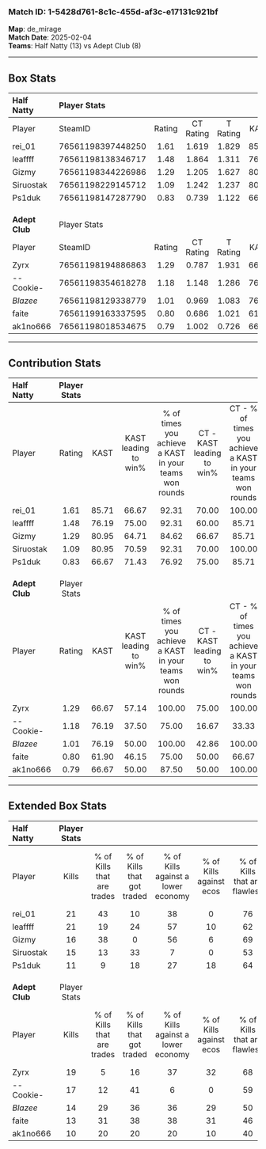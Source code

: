 ### Match ID: 1-5428d761-8c1c-455d-af3c-e17131c921bf  
**Map**: de_mirage  
**Match Date**: 2025-02-04  
**Teams**: Half Natty (13) vs Adept Club (8)  

---  

## Box Stats  

| **Half Natty** | Player Stats      |        |           |          |       |       |       |         |        |      |     |
| :- | :- | :-: | :-: | :-: | :-: | :-: | :-: | :-: | :-: | :-: | :-: |
| Player         | SteamID           | Rating | CT Rating | T Rating | KAST  |  ADR  | Kills | Assists | Deaths | K/D  | HS% |
| rei_01         | 76561198397448250 |  1.61  |   1.619   |  1.829   | 85.71 | 101.8 |  21   |    7    |   12   | 1.75 | 52  |
| leaffff        | 76561198138346717 |  1.48  |   1.864   |  1.311   | 76.19 | 101.4 |  21   |    5    |   14   | 1.50 | 47  |
| Gizmy          | 76561198344226986 |  1.29  |   1.205   |  1.627   | 80.95 | 79.4  |  16   |    6    |   12   | 1.33 | 31  |
| Siruostak      | 76561198229145712 |  1.09  |   1.242   |  1.237   | 80.95 | 69.9  |  15   |    5    |   17   | 0.88 | 33  |
| Ps1duk         | 76561198147287790 |  0.83  |   0.739   |  1.122   | 66.67 | 78.1  |  11   |    7    |   18   | 0.61 | 72  |
|                |                   |        |           |          |       |       |       |         |        |      |     |
|                |                   |        |           |          |       |       |       |         |        |      |     |
|                |                   |        |           |          |       |       |       |         |        |      |     |
| **Adept Club** | Player Stats      |        |           |          |       |       |       |         |        |      |     |
| Player         | SteamID           | Rating | CT Rating | T Rating | KAST  |  ADR  | Kills | Assists | Deaths | K/D  | HS% |
| Zyrx           | 76561198194886863 |  1.29  |   0.787   |  1.931   | 66.67 | 92.1  |  19   |    4    |   14   | 1.36 | 36  |
| --Cookie-      | 76561198354618278 |  1.18  |   1.148   |  1.286   | 76.19 | 88.2  |  17   |    7    |   18   | 0.94 | 64  |
| _Blazee_       | 76561198129338779 |  1.01  |   0.969   |  1.083   | 76.19 | 73.1  |  14   |    8    |   18   | 0.78 | 42  |
| faite          | 76561199163337595 |  0.80  |   0.686   |  1.021   | 61.90 | 67.6  |  13   |    4    |   19   | 0.68 | 53  |
| ak1no666       | 76561198018534675 |  0.79  |   1.002   |  0.726   | 66.67 | 57.6  |  10   |    6    |   15   | 0.67 | 20  |
---  

## Contribution Stats  

| **Half Natty** | Player Stats |       |                      |                                                        |                           |                                                             |                          |                                                            |
| :- | :-: | :-: | :-: | :-: | :-: | :-: | :-: | :-: |
| Player         |    Rating    | KAST  | KAST leading to win% | % of times you achieve a KAST in your teams won rounds | CT - KAST leading to win% | CT - % of times you achieve a KAST in your teams won rounds | T - KAST leading to win% | T - % of times you achieve a KAST in your teams won rounds |
| rei_01         |     1.61     | 85.71 |        66.67         |                         92.31                          |           70.00           |                           100.00                            |          62.50           |                           83.33                            |
| leaffff        |     1.48     | 76.19 |        75.00         |                         92.31                          |           60.00           |                            85.71                            |          100.00          |                           100.00                           |
| Gizmy          |     1.29     | 80.95 |        64.71         |                         84.62                          |           66.67           |                            85.71                            |          62.50           |                           83.33                            |
| Siruostak      |     1.09     | 80.95 |        70.59         |                         92.31                          |           70.00           |                           100.00                            |          71.43           |                           83.33                            |
| Ps1duk         |     0.83     | 66.67 |        71.43         |                         76.92                          |           75.00           |                            85.71                            |          66.67           |                           66.67                            |
|                |              |       |                      |                                                        |                           |                                                             |                          |                                                            |
|                |              |       |                      |                                                        |                           |                                                             |                          |                                                            |
|                |              |       |                      |                                                        |                           |                                                             |                          |                                                            |
| **Adept Club** | Player Stats |       |                      |                                                        |                           |                                                             |                          |                                                            |
| Player         |    Rating    | KAST  | KAST leading to win% | % of times you achieve a KAST in your teams won rounds | CT - KAST leading to win% | CT - % of times you achieve a KAST in your teams won rounds | T - KAST leading to win% | T - % of times you achieve a KAST in your teams won rounds |
| Zyrx           |     1.29     | 66.67 |        57.14         |                         100.00                         |           75.00           |                           100.00                            |          50.00           |                           100.00                           |
| --Cookie-      |     1.18     | 76.19 |        37.50         |                         75.00                          |           16.67           |                            33.33                            |          50.00           |                           100.00                           |
| _Blazee_       |     1.01     | 76.19 |        50.00         |                         100.00                         |           42.86           |                           100.00                            |          55.56           |                           100.00                           |
| faite          |     0.80     | 61.90 |        46.15         |                         75.00                          |           50.00           |                            66.67                            |          44.44           |                           80.00                            |
| ak1no666       |     0.79     | 66.67 |        50.00         |                         87.50                          |           50.00           |                           100.00                            |          50.00           |                           80.00                            |
---  

## Extended Box Stats  

| **Half Natty** | Player Stats |                            |                            |                                    |                         |                              |                                 |        |                             |                                     |                          |                               |                            |
| :- | :-: | :-: | :-: | :-: | :-: | :-: | :-: | :-: | :-: | :-: | :-: | :-: | :-: |
| Player         |    Kills     | % of Kills that are trades | % of Kills that got traded | % of Kills against a lower economy | % of Kills against ecos | % of Kills that are flawless | % of Kills that are close duels | Deaths | % of Deaths that get traded | % of Deaths against a lower economy | % of Deaths against ecos | % of Deaths that are flawless | % of Deaths that are close |
| rei_01         |      21      |             43             |             10             |                 38                 |            0            |              76              |                5                |   12   |             33              |                 33                  |            0             |              67               |             0              |
| leaffff        |      21      |             19             |             24             |                 57                 |           10            |              62              |                0                |   14   |             43              |                 21                  |            0             |              57               |             0              |
| Gizmy          |      16      |             38             |             0              |                 56                 |            6            |              69              |                0                |   12   |             25              |                 25                  |            0             |              42               |             8              |
| Siruostak      |      15      |             13             |             33             |                 7                  |            0            |              53              |                0                |   17   |             35              |                 35                  |            6             |              65               |             6              |
| Ps1duk         |      11      |             9              |             18             |                 27                 |           18            |              64              |                9                |   18   |             17              |                 28                  |            0             |              44               |             6              |
|                |              |                            |                            |                                    |                         |                              |                                 |        |                             |                                     |                          |                               |                            |
|                |              |                            |                            |                                    |                         |                              |                                 |        |                             |                                     |                          |                               |                            |
|                |              |                            |                            |                                    |                         |                              |                                 |        |                             |                                     |                          |                               |                            |
| **Adept Club** | Player Stats |                            |                            |                                    |                         |                              |                                 |        |                             |                                     |                          |                               |                            |
| Player         |    Kills     | % of Kills that are trades | % of Kills that got traded | % of Kills against a lower economy | % of Kills against ecos | % of Kills that are flawless | % of Kills that are close duels | Deaths | % of Deaths that get traded | % of Deaths against a lower economy | % of Deaths against ecos | % of Deaths that are flawless | % of Deaths that are close |
| Zyrx           |      19      |             5              |             16             |                 37                 |           32            |              68              |                5                |   14   |             43              |                  7                  |            0             |              71               |             7              |
| --Cookie-      |      17      |             12             |             41             |                 6                  |            0            |              59              |                0                |   18   |             11              |                 11                  |            11            |              61               |             0              |
| _Blazee_       |      14      |             29             |             36             |                 36                 |           29            |              50              |                7                |   18   |              6              |                 11                  |            6             |              61               |             6              |
| faite          |      13      |             31             |             38             |                 38                 |           31            |              46              |                0                |   19   |             16              |                 11                  |            5             |              63               |             0              |
| ak1no666       |      10      |             20             |             20             |                 20                 |           10            |              40              |               10                |   15   |             13              |                  7                  |            7             |              73               |             0              |
